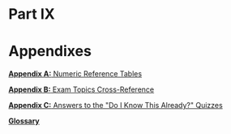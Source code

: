 # Part IX


# Appendixes

[**Appendix A:** Numeric Reference Tables](vol1_appa.xhtml#appa)

[**Appendix B:** Exam Topics Cross-Reference](vol1_appb.xhtml#appb)

[**Appendix C:** Answers to the "Do I Know This Already?" Quizzes](vol1_appc.xhtml#appc)

[**Glossary**](vol1_gloss.xhtml#gloss)